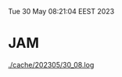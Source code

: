 Tue 30 May 08:21:04 EEST 2023
# JAM
<a href='./cache/202305/30_08.log'>./cache/202305/30_08.log</a>
